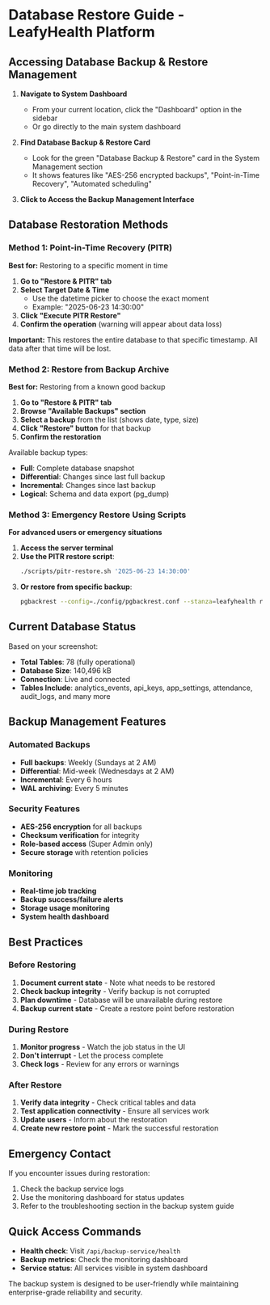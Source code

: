 # Database Restore Guide - LeafyHealth Platform

## Accessing Database Backup & Restore Management

1. **Navigate to System Dashboard**
   - From your current location, click the "Dashboard" option in the sidebar
   - Or go directly to the main system dashboard

2. **Find Database Backup & Restore Card**
   - Look for the green "Database Backup & Restore" card in the System Management section
   - It shows features like "AES-256 encrypted backups", "Point-in-Time Recovery", "Automated scheduling"

3. **Click to Access the Backup Management Interface**

## Database Restoration Methods

### Method 1: Point-in-Time Recovery (PITR)
**Best for:** Restoring to a specific moment in time

1. **Go to "Restore & PITR" tab**
2. **Select Target Date & Time**
   - Use the datetime picker to choose the exact moment
   - Example: "2025-06-23 14:30:00"
3. **Click "Execute PITR Restore"**
4. **Confirm the operation** (warning will appear about data loss)

**Important:** This restores the entire database to that specific timestamp. All data after that time will be lost.

### Method 2: Restore from Backup Archive
**Best for:** Restoring from a known good backup

1. **Go to "Restore & PITR" tab**
2. **Browse "Available Backups" section**
3. **Select a backup** from the list (shows date, type, size)
4. **Click "Restore" button** for that backup
5. **Confirm the restoration**

Available backup types:
- **Full**: Complete database snapshot
- **Differential**: Changes since last full backup
- **Incremental**: Changes since last backup
- **Logical**: Schema and data export (pg_dump)

### Method 3: Emergency Restore Using Scripts
**For advanced users or emergency situations**

1. **Access the server terminal**
2. **Use the PITR restore script**:
   ```bash
   ./scripts/pitr-restore.sh '2025-06-23 14:30:00'
   ```
3. **Or restore from specific backup**:
   ```bash
   pgbackrest --config=./config/pgbackrest.conf --stanza=leafyhealth restore
   ```

## Current Database Status
Based on your screenshot:
- **Total Tables**: 78 (fully operational)
- **Database Size**: 140,496 kB
- **Connection**: Live and connected
- **Tables Include**: analytics_events, api_keys, app_settings, attendance, audit_logs, and many more

## Backup Management Features

### Automated Backups
- **Full backups**: Weekly (Sundays at 2 AM)
- **Differential**: Mid-week (Wednesdays at 2 AM)
- **Incremental**: Every 6 hours
- **WAL archiving**: Every 5 minutes

### Security Features
- **AES-256 encryption** for all backups
- **Checksum verification** for integrity
- **Role-based access** (Super Admin only)
- **Secure storage** with retention policies

### Monitoring
- **Real-time job tracking**
- **Backup success/failure alerts**
- **Storage usage monitoring**
- **System health dashboard**

## Best Practices

### Before Restoring
1. **Document current state** - Note what needs to be restored
2. **Check backup integrity** - Verify backup is not corrupted
3. **Plan downtime** - Database will be unavailable during restore
4. **Backup current state** - Create a restore point before restoration

### During Restore
1. **Monitor progress** - Watch the job status in the UI
2. **Don't interrupt** - Let the process complete
3. **Check logs** - Review for any errors or warnings

### After Restore
1. **Verify data integrity** - Check critical tables and data
2. **Test application connectivity** - Ensure all services work
3. **Update users** - Inform about the restoration
4. **Create new restore point** - Mark the successful restoration

## Emergency Contact
If you encounter issues during restoration:
1. Check the backup service logs
2. Use the monitoring dashboard for status updates
3. Refer to the troubleshooting section in the backup system guide

## Quick Access Commands
- **Health check**: Visit `/api/backup-service/health`
- **Backup metrics**: Check the monitoring dashboard
- **Service status**: All services visible in system dashboard

The backup system is designed to be user-friendly while maintaining enterprise-grade reliability and security.